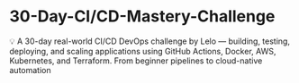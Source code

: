 # 30-Day-CI/CD-Mastery-Challenge
💡 A 30-day real-world CI/CD DevOps challenge by Lelo — building, testing, deploying, and scaling applications using GitHub Actions, Docker, AWS, Kubernetes, and Terraform. From beginner pipelines to cloud-native automation
